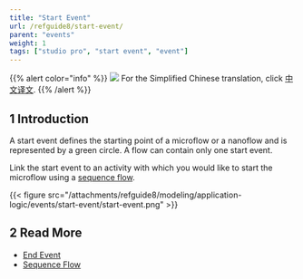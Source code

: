 ```yaml
---
title: "Start Event"
url: /refguide8/start-event/
parent: "events"
weight: 1
tags: ["studio pro", "start event", "event"]
---
```


{{% alert color="info" %}}
<img src="attachments/chinese-translation/china.png" style="display: inline-block; margin: 0" /> For the Simplified Chinese translation, click [中文译文](https://cdn.mendix.tencent-cloud.com/documentation/refguide8/start-event.pdf).
{{% /alert %}}

## 1 Introduction

A start event defines the starting point of a microflow or a nanoflow and is represented by a green circle. A flow can contain only one start event.

Link the start event to an activity with which you would like to start the microflow using a [sequence flow](/refguide8/sequence-flow/).

{{< figure src="/attachments/refguide8/modeling/application-logic/events/start-event/start-event.png" >}}

## 2 Read More

* [End Event](/refguide8/end-event/)
* [Sequence Flow](/refguide8/sequence-flow/)